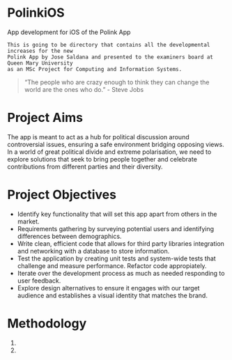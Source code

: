 # PolinkiOS
App development for iOS of the Polink App

	This is going to be directory that contains all the developmental increases for the new
	Polink App by Jose Saldana and presented to the examiners board at Queen Mary University 
	as an MSc Project for Computing and Information Systems.

> “The people who are crazy enough to think 
> they can change the world are the ones who do.” - Steve Jobs

# Project Aims
The app is meant to act as a hub for political discussion around controversial issues, ensuring a safe environment bridging opposing views. In a world of great political divide and extreme polarisation, we need to explore solutions that seek to bring people together and celebrate contributions from different parties and their diversity.

# Project Objectives
* Identify key functionality that will set this app apart from others in the market.
* Requirements gathering by surveying potential users and identifying differences between demographics.
* Write clean, efficient code that allows for third party libraries integration and networking with a database to store information.
* Test the application by creating unit tests and system-wide tests that challenge and measure performance. Refactor code appropiately.
* Iterate over the development process as much as needed responding to user feedback.
* Explore design alternatives to ensure it engages with our target audience and establishes a visual identity that matches the brand.

# Methodology
1. 
2. 
